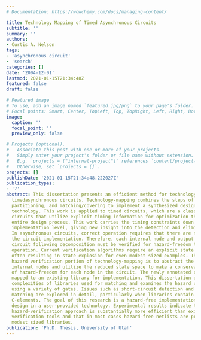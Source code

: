```yaml
---
# Documentation: https://wowchemy.com/docs/managing-content/

title: Technology Mapping of Timed Asynchronous Circuits
subtitle: ''
summary: ''
authors:
- Curtis A. Nelson
tags:
- 'asynchronous circuit'
- 'search'
categories: []
date: '2004-12-01'
lastmod: 2021-01-15T21:34:48Z
featured: false
draft: false

# Featured image
# To use, add an image named `featured.jpg/png` to your page's folder.
# Focal points: Smart, Center, TopLeft, Top, TopRight, Left, Right, BottomLeft, Bottom, BottomRight.
image:
  caption: ''
  focal_point: ''
  preview_only: false

# Projects (optional).
#   Associate this post with one or more of your projects.
#   Simply enter your project's folder or file name without extension.
#   E.g. `projects = ["internal-project"]` references `content/project/deep-learning/index.md`.
#   Otherwise, set `projects = []`.
projects: []
publishDate: '2021-01-15T21:34:48.222027Z'
publication_types:
- '7'
abstract: This dissertation presents an efficient method for technology-mapping of
  timedasynchronous circuits. Technology-mapping combines the steps of decomposition,
  partitioning, and matching/covering to implement a synthesized design in a given
  technology. This work is applied to timed circuits, which are a class of asynchronous
  circuits that utilize explicit timing information for optimization throughout the
  entire design process. This work carries the timing constraints down to the circuit
  implementation level, giving new insight into the detection and elimination of hazards.
  In asynchronous circuits, correct operation requires that there are no hazards in
  the circuit implementation. Therefore, each internal node and output of the transformed
  circuit following decomposition must be verified for hazard-freedom to ensure correct
  operation. Current verification algorithms require an explicit state exploration
  often resulting in state explosion for even modest sized examples. The goal of the
  hazard verification portion of technology-mapping is to abstract the behavior of
  internal nodes and utilize the reduced state space to make a conservative determination
  of hazard-freedom for each node in the circuit. The newly annotated circuit is then
  mapped to an existing library for implementation. This dissertation explores various
  complexities of libraries used for matching and examines the hazard covering behavior
  using a variety of gates. Issues such as short-circuit detection and common-input
  matching are explored in detail, particularly when libraries contain generalized
  C-elements. The goal of this research is a hazard-free implementation of the synthesized
  design in a user-provided technology. Experimental results indicate that this new
  hazard-verification approach is substantially more efficient than existing timing
  verification tools and that in most cases hazard-free netlists are produced with
  modest sized libraries.
publication: 'Ph.D. Thesis, University of Utah'
---
```

